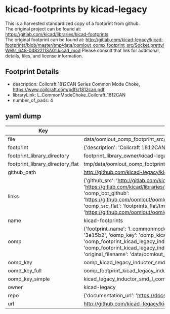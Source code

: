 # kicad-footprints by kicad-legacy  
This is a harvested standardized copy of a footprint from github.  
The original project can be found at:  
https://gitlab.com/kicad/libraries/kicad-footprints  
The original footprint can be found at:
http://gitlab.com/kicad-legacy/kicad-footprints/blob/master/tmp/data/oomlout_oomp_footprint_src/Socket.pretty/Wells_648-0482211SA01.kicad_mod
Please consult that link for additional, details, files, and license information.  
## Footprint Details
* description: Coilcraft 1812CAN Series Common Mode Choke, https://www.coilcraft.com/pdfs/1812can.pdf  
* libraryLink: L_CommonModeChoke_Coilcraft_1812CAN  
* number_of_pads: 4  
## yaml dump  
| Key | Value |  
| --- | --- |  
| file | data/oomlout_oomp_footprint_src/kicad-footprints/Inductor_SMD.pretty/L_CommonModeChoke_Coilcraft_1812CAN.kicad_mod |  
| footprint | {'description': 'Coilcraft 1812CAN Series Common Mode Choke, https://www.coilcraft.com/pdfs/1812can.pdf', 'libraryLink': 'L_CommonModeChoke_Coilcraft_1812CAN', 'number_of_pads': 4} |  
| footprint_library_directory | footprint_library_owner/kicad-legacy_kicad-footprints |  
| footprint_library_directory_flat | tmp/data/oomlout_oomp_footprint_src/footprints_flat/kicad_legacy_inductor_smd_l_commonmodechoke_coilcraft_1812can/working |  
| github_path | http://github.com/kicad-legacy/kicad-footprints/blob/master/tmp/data/oomlout_oomp_footprint_src/Inductor_SMD.pretty/L_CommonModeChoke_Coilcraft_1812CAN.kicad_mod |  
| links | {'github_src': 'http://gitlab.com/kicad-legacy/kicad-footprints/blob/master/tmp/data/oomlout_oomp_footprint_src/Socket.pretty/Wells_648-0482211SA01.kicad_mod', 'github_src_repo': 'https://gitlab.com/kicad/libraries/kicad-footprints', 'oomp_bot': 'tmp/data/oomlout_oomp_footprint_src/footprints/kicad_legacy_inductor_smd_l_commonmodechoke_coilcraft_1812can/working', 'oomp_bot_github': 'https://github.com/oomlout/oomlout_oomp_footprint_bot/tree/main/tmp/data/oomlout_oomp_footprint_src/footprints/kicad_legacy_inductor_smd_l_commonmodechoke_coilcraft_1812can/working', 'oomp_src_flat': 'footprints_flat/tmp/data/oomlout_oomp_footprint_src/footprints_flat/kicad_legacy_inductor_smd_l_commonmodechoke_coilcraft_1812can/working', 'oomp_src_flat_github': 'https://github.com/oomlout/oomlout_oomp_footprint_src/tree/main/tmp/data/oomlout_oomp_footprint_src/footprints_flat/kicad_legacy_inductor_smd_l_commonmodechoke_coilcraft_1812can/working'} |  
| name | kicad-footprints |  
| oomp | {'footprint_name': 'l_commonmodechoke_coilcraft_1812can', 'library_name': 'inductor_smd', 'md5': '3e15b2eef7da777ea5e0b73dac4d60c4', 'md5_10': '3e15b2eef7', 'md5_5': '3e15b', 'md5_6': '3e15b2', 'oomp_key': 'oomp_kicad_legacy_inductor_smd_l_commonmodechoke_coilcraft_1812can', 'oomp_key_extra': 'oomp_footprint_kicad_legacy_inductor_smd_l_commonmodechoke_coilcraft_1812can', 'oomp_key_full': 'oomp_footprint_kicad_legacy_inductor_smd_l_commonmodechoke_coilcraft_1812can_3e15b2', 'oomp_key_simple': 'kicad_legacy_inductor_smd_l_commonmodechoke_coilcraft_1812can', 'original_filename': 'data/oomlout_oomp_footprint_src/kicad-footprints/Inductor_SMD.pretty/L_CommonModeChoke_Coilcraft_1812CAN.kicad_mod', 'owner_name': 'kicad_legacy'} |  
| oomp_key | oomp_kicad_legacy_inductor_smd_l_commonmodechoke_coilcraft_1812can |  
| oomp_key_full | oomp_footprint_kicad_legacy_inductor_smd_l_commonmodechoke_coilcraft_1812can |  
| oomp_key_simple | kicad_legacy_inductor_smd_l_commonmodechoke_coilcraft_1812can |  
| owner | kicad-legacy |  
| repo | {'documentation_url': 'https://docs.github.com/rest/repos/repos#get-a-repository', 'message': 'Not Found'} |  
| url | http://github.com/kicad-legacy/kicad-footprints |  

